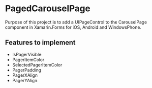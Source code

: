 PagedCarouselPage
=================

Purpose of this project is to add a UIPageControl to the CarouselPage component in Xamarin.Forms for iOS, Android and WindowsPhone.

Features to implement
---------------------

* IsPagerVisible
* PagerItemColor
* SelectedPagerItemColor
* PagerPadding
* PagerXAlign
* PagerYAlign

